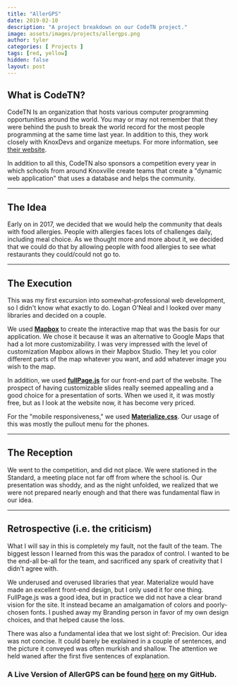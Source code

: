 ```yaml
---
title: "AllerGPS"
date: 2019-02-10
description: "A project breakdown on our CodeTN project."
image: assets/images/projects/allergps.png
author: tyler
categories: [ Projects ]
tags: [red, yellow]
hidden: false
layout: post
---
```

## What is CodeTN?

CodeTN Is an organization that hosts various computer programming opportunities around the world. You may or may not remember that they were behind the push to break the world record for the most people programming at the same time last year. In addition to this, they work closely with KnoxDevs and organize meetups. For more information, see [their website](https://codetn.org/).

In addition to all this, CodeTN also sponsors a competition every year in which schools from around Knoxville create teams that create a "dynamic web application" that uses a database and helps the community.

<hr/>

## The Idea

Early on in 2017, we decided that we would help the community that deals with food allergies. People with allergies faces lots of challenges daily, including meal choice. As we thought more and more about it, we decided that we could do that by allowing people with food allergies to see what restaurants they could/could not go to. 

<hr/>

## The Execution

This was my first excursion into somewhat-professional web development, so I didn't know what exactly to do. Logan O'Neal and I looked over many libraries and decided on a couple.

We used [**Mapbox**](https://www.mapbox.com/) to create the interactive map that was the basis for our application. We chose it because it was an alternative to Google Maps that had a lot more customizability. I was very impressed with the level of customization Mapbox allows in their Mapbox Studio. They let you color different parts of the map whatever you want, and add whatever image you wish to the map. 

In addition, we used [**fullPage.js**](https://alvarotrigo.com/fullPage/) for our front-end part of the website. The prospect of having customizable slides really seemed appealling and a good choice for a presentation of sorts. When we used it, it was mostly free, but as I look at the website now, it has become very priced. 

For the "mobile responsiveness," we used [**Materialize.css**](https://materializecss.com/). Our usage of this was mostly the pullout menu for the phones. 

<hr/>

## The Reception

We went to the competition, and did not place. We were stationed in the Standard, a meeting place not far off from where the school is. Our presentation was shoddy, and as the night unfolded, we realized that we were not prepared nearly enough and that there was fundamental flaw in our idea. 
<hr/>

## Retrospective (i.e. the criticism)

What I will say in this is completely my fault, not the fault of the team. The biggest lesson I learned from this was the paradox of control. I wanted to be the end-all be-all for the team, and sacrificed any spark of creativity that I didn't agree with. 

We underused and overused libraries that year. Materialize would have made an excellent front-end design, but I only used it for one thing. FullPage.js was a good idea, but in practice we did not have a clear brand vision for the site. It instead became an amalgamation of colors and poorly-chosen fonts. I pushed away my Branding person in favor of my own design choices, and that helped cause the loss.

There was also a fundamental idea that we lost sight of: Precision. Our idea was not concise. It could barely be explained in a couple of sentences, and the picture it conveyed was often murkish and shallow. The attention we held waned after the first five sentences of explanation. 

### A Live Version of AllerGPS can be found [here](https://tyler-duckworth.github.io/allerGPS) on my GitHub.